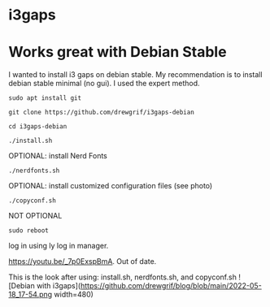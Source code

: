 # i3gaps
# Works great with Debian Stable
I wanted to install i3 gaps on debian stable.
My recommendation is to install debian stable minimal (no gui).
I used the expert method.

```
sudo apt install git

git clone https://github.com/drewgrif/i3gaps-debian

cd i3gaps-debian

./install.sh
```

OPTIONAL:
install Nerd Fonts
```
./nerdfonts.sh
```
OPTIONAL:
install customized configuration files (see photo)
```
./copyconf.sh
```
NOT OPTIONAL
```
sudo reboot
```

log in using ly log in manager.

https://youtu.be/_7p0ExspBmA.  Out of date.

This is the look after using: install.sh, nerdfonts.sh, and copyconf.sh
![Debian with i3gaps](https://github.com/drewgrif/blog/blob/main/2022-05-18_17-54.png width=480)